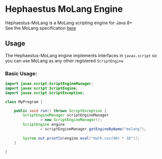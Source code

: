 # Hephaestus MoLang Engine
Hephaestus-MoLang is a MoLang scripting engine for Java 8+<br>
See the MoLang specification [here](https://bedrock.dev/docs/stable/MoLang)

## Usage
The Hephaestus-MoLang engine implements interfaces in `javax.script` so
you can use MoLang as any other registered `ScriptEngine`

### Basic Usage:
```java
import javax.script.ScriptEngineManager;
import javax.script.ScriptEngine;
import javax.script.ScriptException;

class MyProgram {

    public void run() throws ScriptException {
        ScriptEngineManager scriptEngineManager
                = new ScriptEngineManager();
        ScriptEngine engine
                = scriptEngineManager.getEngineByName("molang");
        
        System.out.println(engine.eval("math.cos(90) * 16"));
    }

}
```